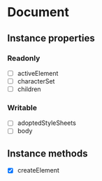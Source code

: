 # Document

## Instance properties

### Readonly

- [ ] activeElement
- [ ] characterSet
- [ ] children

### Writable

- [ ] adoptedStyleSheets
- [ ] body

## Instance methods

- [x] createElement
